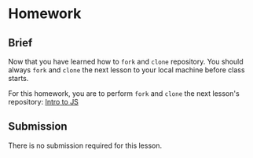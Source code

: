 # Homework

## Brief

Now that you have learned how to `fork` and `clone` repository. You should always `fork` and `clone` the next lesson to your local machine before class starts. 

For this homework, you are to perform `fork` and `clone` the next lesson's repository: [Intro to JS](https://github.com/trent-f2f-bootcamp-pt/js-intro)

## Submission

There is no submission required for this lesson.
